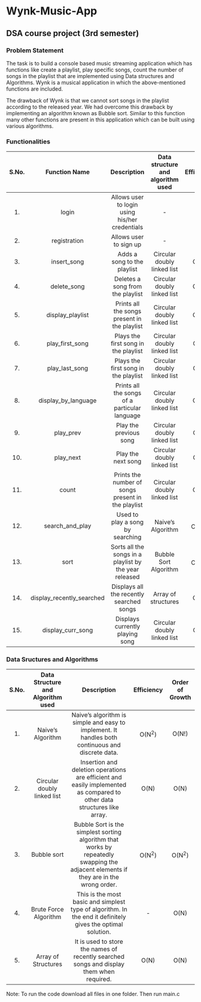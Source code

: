 # Wynk-Music-App
## DSA course project (3rd semester)
### Problem Statement
The task is to build a console based music streaming application which has functions like create a playlist, play specific songs, count the number of songs in the playlist that are implemented using Data structures and Algorithms. Wynk is a musical application in which the above-mentioned functions are included.

The drawback of Wynk is that we cannot sort songs in the playlist according to the released year. We had overcome this drawback by implementing an algorithm known as Bubble sort. Similar to this function many other functions are present in this application which can be built using various algorithms.
### Functionalities
|S.No.|Function Name|Description|Data structure and algorithm used|Efficiency|
|:-----:|:-------------:|:-----------:|:--------------------------------:|:----------:|
|1.|login|Allows user to login using his/her credentials|-|-|
|2.|registration|Allows user to sign up|-|-|
|3.|insert_song|Adds a song to the playlist|Circular doubly linked list|O(N)|
|4.|delete_song|Deletes a song from the playlist|Circular doubly linked list|O(N)|
|5.|display_playlist|Prints all the songs present in the playlist|Circular doubly linked list|O(N)|
|6.|play_first_song|Plays the first song in the playlist|Circular doubly linked list|O(1)|
|7.|play_last_song|Plays the first song in the playlist|Circular doubly linked list|O(1)|
|8.|display_by_language|Prints all the songs of a particular language|Circular doubly linked list|O(N)|
|9.|play_prev|Play the previous song|Circular doubly linked list|O(1)|
|10.|play_next|Play the next song|Circular doubly linked list|O(1)|
|11.|count|Prints the number of songs present in the playlist|Circular doubly linked list|O(N)|
|12.|search_and_play|Used to play a song by searching|Naive’s Algorithm|O(N<sup>2</sup>)|
|13.|sort|Sorts all the songs in a playlist by the year released|Bubble Sort Algorithm|O(N<sup>2</sup>)|
|14.|display_recently_searched|Displays all the recently searched songs|Array of structures|O(N)|
|15.|display_curr_song|Displays currently playing song|Circular doubly linked list|O(1)|
### Data Sructures and Algorithms
|S.No.|Data Structure and Algorithm used|Description|Efficiency|Order of Growth|
|:---:|:-------------------------------:|:---------:|:---------:|:-------------:|
|1.|Naive’s Algorithm|Naive’s algorithm is simple and easy to implement. It handles both continuous and discrete data.|O(N<sup>2</sup>)|O(N!)|
|2.|Circular doubly linked list|Insertion and deletion operations are efficient and easily implemented as compared to other data structures like array.|O(N)|O(N)|
|3.|Bubble sort|Bubble Sort is the simplest sorting algorithm that works by repeatedly swapping the adjacent elements if they are in the wrong order.|O(N<sup>2</sup>)|O(N<sup>2</sup>)|
|4.|Brute Force Algorithm|This is the most basic and simplest type of algorithm. In the end it definitely gives the optimal solution.|-|O(N)|
|5.|Array of Structures|It is used to store the names of recently searched songs and display them when required.|O(N)|O(N)|

Note: To run the code download all files in one folder. Then run main.c
